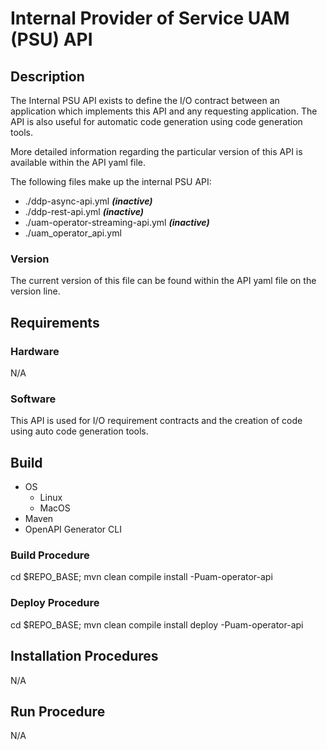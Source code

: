 # Internal Provider of Service UAM (PSU) API

## Description 
The Internal PSU API exists to define the I/O contract between an application which implements this API and any requesting application. The API is also useful for automatic code generation using code generation tools.

More detailed information regarding the particular version of this API is available within the API yaml file.

The following files make up the internal PSU API:
- ./ddp-async-api.yml ***(inactive)***
- ./ddp-rest-api.yml ***(inactive)***
- ./uam-operator-streaming-api.yml ***(inactive)***
- ./uam_operator_api.yml

### Version
The current version of this file can be found within the API yaml file on the version line.

## Requirements

### Hardware
N/A 

### Software 
This API is used for I/O requirement contracts and the creation of code using auto code generation tools.

## Build
- OS
  - Linux
  - MacOS
- Maven
- OpenAPI Generator CLI

### Build Procedure
cd $REPO_BASE; mvn clean compile install -Puam-operator-api

### Deploy Procedure
cd $REPO_BASE; mvn clean compile install deploy -Puam-operator-api

## Installation Procedures
N/A

## Run Procedure
N/A

